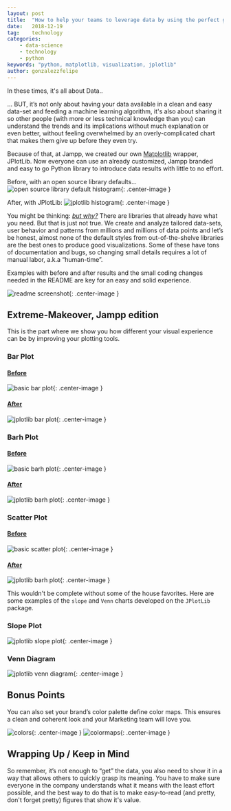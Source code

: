 ```yaml
---
layout: post
title:  "How to help your teams to leverage data by using the perfect graphs."
date:   2018-12-19
tag:    technology
categories:
    - data-science
    - technology
    - python
keywords: "python, matplotlib, visualization, jplotlib"
author: gonzalezzfelipe
---
```


<!--excerpt.start-->

In these times, it's all about Data..

... BUT, it’s not only about having your data available in a clean and easy
data-set and feeding a machine learning algorithm, it's also about sharing it
so other people (with more or less technical knowledge than you) can understand
the trends and its implications without much explanation or even better, without feeling
overwhelmed by an overly-complicated chart that makes them give up before
they even try.

Because of that, at Jampp, we created our own [Matplotlib](https://matplotlib.org/)
wrapper, JPlotLib. Now everyone can use an already customized, Jampp branded
and easy to go Python library to introduce data results with little to no effort.

<!--excerpt.end-->

Before, with an open source library defaults...
![ open source library default histogram ]({{site.url}}/assets/images/jplotlib/old_histogram.png){: .center-image }

After, with JPlotLib:
![ jplotlib histogram ]({{site.url}}/assets/images/jplotlib/histogram.png){: .center-image }

You might be thinking: [_but why?_](https://media.giphy.com/media/1M9fmo1WAFVK0/giphy.gif)
There are libraries that already have what you need. But that is just not true.
We create and analyze tailored data-sets, user behavior and patterns from
millions and millions of data points and let’s be honest, almost none of the
default styles from out-of-the-shelve libraries are the best ones to produce good
visualizations. Some of these have tons of documentation and bugs, so
changing small details requires a lot of manual labor, a.k.a “human-time”.

Examples with before and after results and the small coding changes needed in
the README are key for an easy and solid experience.

![ readme screenshot ]({{site.url}}/assets/images/jplotlib/readme.png){: .center-image }

## Extreme-Makeover, Jampp edition

This is the part where we show you how different your visual experience can be
by improving your plotting tools.

### Bar Plot

#### [Before](https://media.giphy.com/media/3oEjHLIKODQJeCtEic/giphy.gif)
![ basic bar plot ]({{site.url}}/assets/images/jplotlib/old_bar.png){: .center-image }

#### [After](https://gph.is/1POdqLV)
![ jplotlib bar plot ]({{site.url}}/assets/images/jplotlib/bar.png){: .center-image }

### Barh Plot

#### [Before](https://gph.is/2q2PjzG)
![ basic barh plot ]({{site.url}}/assets/images/jplotlib/old_barh.png){: .center-image }

#### [After](https://gph.is/1XASFqw)
![ jplotlib barh plot ]({{site.url}}/assets/images/jplotlib/barh.png){: .center-image }

### Scatter Plot

#### [Before](https://media.giphy.com/media/l1J9IcUl8ttRzrQju/giphy.gif)
![ basic scatter plot ]({{site.url}}/assets/images/jplotlib/old_scatter.png){: .center-image }

#### [After](https://gph.is/2d7Vro9)
![ jplotlib barh plot ]({{site.url}}/assets/images/jplotlib/scatter.png){: .center-image }


This wouldn't be complete without some of the house favorites.
Here are some examples of the `slope` and `Venn` charts developed on the `JPlotLib` package.

### Slope Plot
![ jplotlib slope plot ]({{site.url}}/assets/images/jplotlib/slope.png){: .center-image }

### Venn Diagram
![ jplotlib venn diagram ]({{site.url}}/assets/images/jplotlib/venn.png){: .center-image }


## Bonus Points

You can also set your brand’s color palette define color maps.
This ensures a clean and coherent look and your Marketing team will love you.

![ colors ]({{site.url}}/assets/images/jplotlib/colors.png){: .center-image }
![ colormaps ]({{site.url}}/assets/images/jplotlib/colormaps.png){: .center-image }

## Wrapping Up / Keep in Mind

So remember, it’s not enough to “get” the data, you also need to show it in a
way that allows others to quickly grasp its meaning. You have to make sure
everyone in the company understands what it means with the least effort
possible, and the best way to do that is to make easy-to-read (and pretty,
don't forget pretty) figures that show it's value.
